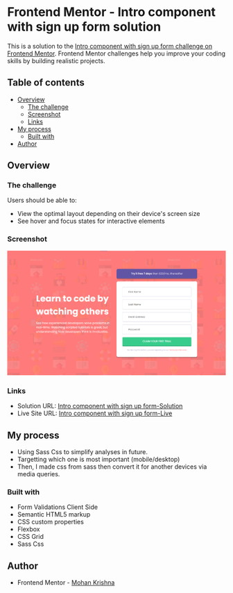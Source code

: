 # Frontend Mentor - Intro component with sign up form solution

This is a solution to the [Intro component with sign up form challenge on Frontend Mentor](https://www.frontendmentor.io/challenges/intro-component-with-signup-form-5cf91bd49edda32581d28fd1). Frontend Mentor challenges help you improve your coding skills by building realistic projects. 

## Table of contents

- [Overview](#overview)
  - [The challenge](#the-challenge)
  - [Screenshot](#screenshot)
  - [Links](#links)
- [My process](#my-process)
  - [Built with](#built-with)
- [Author](#author)

## Overview

### The challenge

Users should be able to:

- View the optimal layout depending on their device's screen size
- See hover and focus states for interactive elements

### Screenshot

![](./screenshot.png)

### Links

- Solution URL: [Intro component with sign up form-Solution](https://github.com/Mohan823/intro-component-with-signup-form.git)
- Live Site URL: [Intro component with sign up form-Live](https://mohan823.github.io/intro-component-with-signup-form/)

## My process

- Using Sass Css to simplify analyses in future.
- Targetting which one is most important (mobile/desktop)
- Then, I made css from sass then convert it for another devices via media queries.

### Built with
- Form Validations Client Side
- Semantic HTML5 markup
- CSS custom properties
- Flexbox
- CSS Grid
- Sass Css

## Author

- Frontend Mentor - [Mohan Krishna](https://www.frontendmentor.io/profile/Mohan823)
